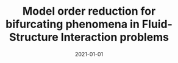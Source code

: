 ---
title: "Model order reduction for bifurcating phenomena in Fluid-Structure Interaction problems"
collection: publications
permalink: /publication/2021-01-01-Model-order-reduction-for-bifurcating-phenomena-in-Fluid-Structure-Interaction-problems
excerpt: 'arXiv:2110.06297'
paperurl: 'https://arxiv.org/abs/2110.06297'
date: 2021-01-01
item: 8
venue: 'arXiv:2110.06297'
authors: 'M. Khamlich, F. Pichi, G. Rozza'
pubsource: 'unpublished'
---